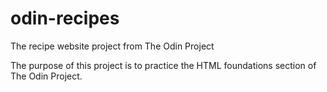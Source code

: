 # odin-recipes
The recipe website project from The Odin Project

The purpose of this project is to practice the HTML foundations 
section of The Odin Project.